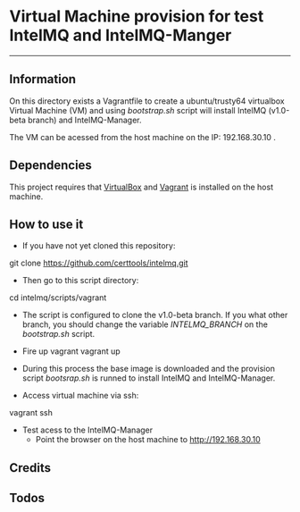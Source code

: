 # Virtual Machine provision for test IntelMQ and IntelMQ-Manger
***

## Information
On this directory exists a Vagrantfile to create a ubuntu/trusty64 virtualbox Virtual Machine (VM) and using *bootstrap.sh* script will install IntelMQ (v1.0-beta branch) and IntelMQ-Manager.

The VM can be acessed from the host machine on the IP: 192.168.30.10 .

## Dependencies
This project requires that [VirtualBox][vb] and [Vagrant][vg] is installed on the host machine.

## How to use it
* If you have not yet cloned this repository:

git clone https://github.com/certtools/intelmq.git

* Then go to this script directory:

cd intelmq/scripts/vagrant

* The script is configured to clone the v1.0-beta branch. If you what other branch, you should change the variable *INTELMQ_BRANCH* on the *bootstrap.sh* script.  
* Fire up vagrant
vagrant up

* During this process the base image is downloaded and the provision script *bootsrap.sh* is runned to install IntelMQ and IntelMQ-Manager. 

* Access virtual machine via ssh:

vagrant ssh

* Test acess to the IntelMQ-Manager
    - Point the browser on the host machine to http://192.168.30.10



## Credits

[vb]: https://www.virtualbox.org/wiki/Downloads "VirtualBox"
[vg]: http://www.vagrantup.com/downloads.html  "Vagrant"

## Todos